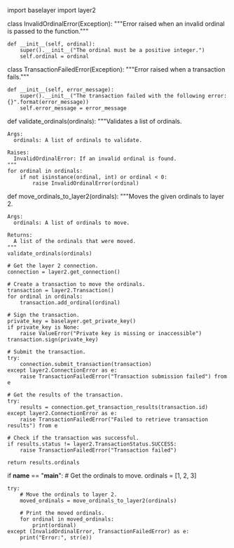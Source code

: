 import baselayer
import layer2

class InvalidOrdinalError(Exception):
    """Error raised when an invalid ordinal is passed to the function."""

    def __init__(self, ordinal):
        super().__init__("The ordinal must be a positive integer.")
        self.ordinal = ordinal

class TransactionFailedError(Exception):
    """Error raised when a transaction fails."""

    def __init__(self, error_message):
        super().__init__("The transaction failed with the following error: {}".format(error_message))
        self.error_message = error_message

def validate_ordinals(ordinals):
    """Validates a list of ordinals.

    Args:
      ordinals: A list of ordinals to validate.

    Raises:
      InvalidOrdinalError: If an invalid ordinal is found.
    """
    for ordinal in ordinals:
        if not isinstance(ordinal, int) or ordinal < 0:
            raise InvalidOrdinalError(ordinal)

def move_ordinals_to_layer2(ordinals):
    """Moves the given ordinals to layer 2.

    Args:
      ordinals: A list of ordinals to move.

    Returns:
      A list of the ordinals that were moved.
    """
    validate_ordinals(ordinals)

    # Get the layer 2 connection.
    connection = layer2.get_connection()

    # Create a transaction to move the ordinals.
    transaction = layer2.Transaction()
    for ordinal in ordinals:
        transaction.add_ordinal(ordinal)

    # Sign the transaction.
    private_key = baselayer.get_private_key()
    if private_key is None:
        raise ValueError("Private key is missing or inaccessible")
    transaction.sign(private_key)

    # Submit the transaction.
    try:
        connection.submit_transaction(transaction)
    except layer2.ConnectionError as e:
        raise TransactionFailedError("Transaction submission failed") from e

    # Get the results of the transaction.
    try:
        results = connection.get_transaction_results(transaction.id)
    except layer2.ConnectionError as e:
        raise TransactionFailedError("Failed to retrieve transaction results") from e

    # Check if the transaction was successful.
    if results.status != layer2.TransactionStatus.SUCCESS:
        raise TransactionFailedError("Transaction failed")

    return results.ordinals

if __name__ == "__main__":
    # Get the ordinals to move.
    ordinals = [1, 2, 3]

    try:
        # Move the ordinals to layer 2.
        moved_ordinals = move_ordinals_to_layer2(ordinals)

        # Print the moved ordinals.
        for ordinal in moved_ordinals:
            print(ordinal)
    except (InvalidOrdinalError, TransactionFailedError) as e:
        print("Error:", str(e))
